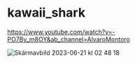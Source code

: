# kawaii_shark

https://www.youtube.com/watch?v=-PO7By_m8OY&ab_channel=AlvaroMontoro

![Skärmavbild 2023-06-21 kl  02 48 18](https://github.com/Kriksy/kawaii_shark/assets/43319185/f8918e4e-9ab8-4689-9296-0f4cdd3fdd63)
